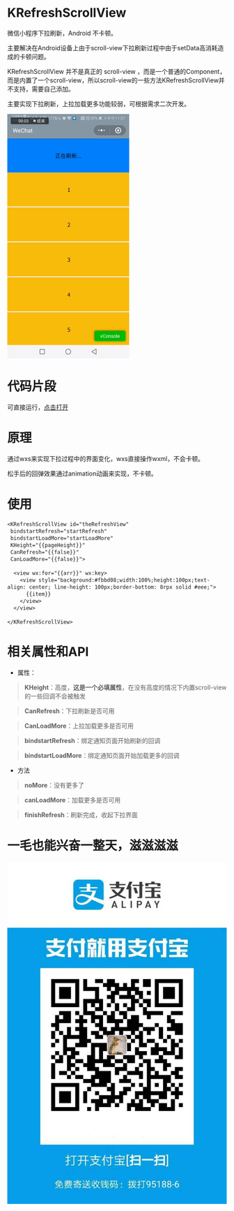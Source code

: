 # KRefreshScrollView
微信小程序下拉刷新，Android 不卡顿。

主要解决在Android设备上由于scroll-view下拉刷新过程中由于setData高消耗造成的卡顿问题。

KRefreshScrollView 并不是真正的 scroll-view ，而是一个普通的Component，而是内置了一个scroll-view，所以scroll-view的一些方法KRefreshScrollView并不支持，需要自己添加。

主要实现下拉刷新，上拉加载更多功能较弱，可根据需求二次开发。

![](https://github.com/kangkaimin/KRefreshScrollView/blob/master/images/show.gif) 



# 代码片段

可直接运行，[点击打开](https://developers.weixin.qq.com/s/3b7knqmj7dax)



# 原理
通过wxs来实现下拉过程中的界面变化，wxs直接操作wxml，不会卡顿。

松手后的回弹效果通过animation动画来实现，不卡顿。



# 使用
```
<KRefreshScrollView id="theRefreshView" 
 bindstartRefresh="startRefresh" 
 bindstartLoadMore="startLoadMore" 
 KHeight="{{pageHeight}}" 
 CanRefresh="{{false}}" 
 CanLoadMore="{{false}}">

  <view wx:for="{{arr}}" wx:key>
    <view style="background:#fbbd08;width:100%;height:100px;text-align: center; line-height: 100px;border-bottom: 8rpx solid #eee;">
      {{item}}
    </view>
  </view>

</KRefreshScrollView>
```



# 相关属性和API
- 属性：

>**KHeight**：高度，**这是一个必填属性**，在没有高度的情况下内置scroll-view的一些回调不会被触发 

>**CanRefresh**：下拉刷新是否可用 

>**CanLoadMore**：上拉加载更多是否可用 

>**bindstartRefresh**：绑定通知页面开始刷新的回调

>**bindstartLoadMore**：绑定通知页面开始加载更多的回调

- 方法

>**noMore**：没有更多了

>**canLoadMore**：加载更多是否可用

>**finishRefresh**：刷新完成，收起下拉界面


# 一毛也能兴奋一整天，滋滋滋滋
![](https://github.com/kangkaimin/KRefreshScrollView/blob/master/images/ali.jpg) 



 
